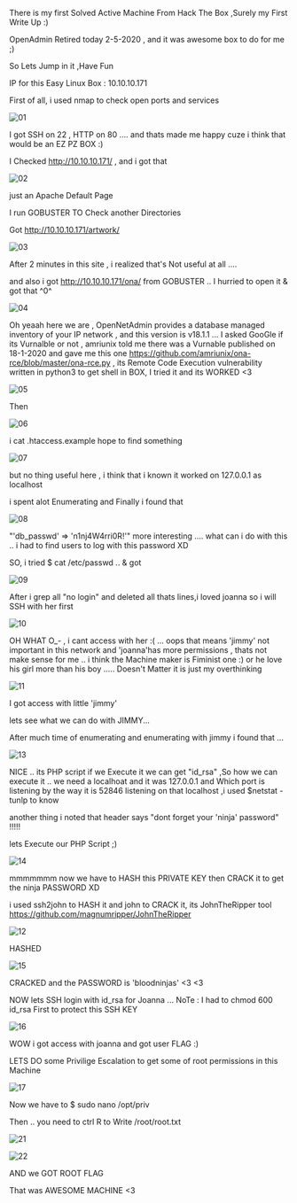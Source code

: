 There is my first Solved Active Machine From Hack The Box ,Surely my First Write Up :) 

OpenAdmin Retired today 2-5-2020 , and it was awesome box to do for me ;)

So Lets Jump in it ,Have Fun

IP for this Easy Linux Box : 10.10.10.171

First of all, i used nmap to check open ports and services

![01](https://user-images.githubusercontent.com/43730847/80852285-6078cf80-8bf5-11ea-999b-8314b529c011.png)

I got SSH on 22 , HTTP on 80 .... and thats made me happy cuze i think that would be an EZ PZ BOX :) 

I Checked http://10.10.10.171/ , and i got that

![02](https://user-images.githubusercontent.com/43730847/80852943-bd2ab900-8bfa-11ea-9926-0abdc629f0b7.png)

just an Apache Default Page 

I run GOBUSTER TO Check another Directories 

Got http://10.10.10.171/artwork/

![03](https://user-images.githubusercontent.com/43730847/80853169-7473ff80-8bfc-11ea-912c-30533ce5a28c.png)

After 2 minutes in this site , i realized that's Not useful at all ....

and also i got http://10.10.10.171/ona/ from GOBUSTER .. I hurried to open it & got that ^0^

![04](https://user-images.githubusercontent.com/43730847/80853353-16e0b280-8bfe-11ea-88d5-1bb64fc0f575.png)





Oh yeaah here we are  , OpenNetAdmin provides a database managed inventory of your IP network , and this version is v18.1.1 ... 
I asked GooGle if its Vurnalble or not  , amriunix told me there was a Vurnable published on 18-1-2020 and gave me this one
https://github.com/amriunix/ona-rce/blob/master/ona-rce.py , its Remote Code Execution vulnerability written in python3
to get shell in BOX, I tried it and its WORKED <3 
 

![05](https://user-images.githubusercontent.com/43730847/80854881-96c04a00-8c09-11ea-9d95-62db27f899e5.png)

Then 

![06](https://user-images.githubusercontent.com/43730847/80854940-3087f700-8c0a-11ea-9663-2427abdacd37.png)

i cat .htaccess.example hope to find something 

![07](https://user-images.githubusercontent.com/43730847/80855440-42b86400-8c0f-11ea-8d50-57db3bed73bf.png)

but no thing useful here , i think that i known it worked on 127.0.0.1 as localhost 

i spent alot Enumerating and Finally i found that 

![08](https://user-images.githubusercontent.com/43730847/80855539-f3befe80-8c0f-11ea-8950-113f9a9e018b.png)

"'db_passwd' => 'n1nj4W4rri0R!'" more interesting .... what can i do with this .. i had to find users to log with 
this password XD 

SO, i tried $ cat /etc/passwd .. & got  

![09](https://user-images.githubusercontent.com/43730847/80855642-d63e6480-8c10-11ea-80b7-2ec59d7a8fe3.png)

After i grep all "no login" and deleted all thats lines,i loved joanna so i will SSH with her first  

![10](https://user-images.githubusercontent.com/43730847/80855797-09352800-8c12-11ea-930d-abe009209149.png)

OH WHAT O_- , i cant access with her :( ... oops that means 'jimmy' not important in this network and 'joanna'has more 
permissions , thats not make sense for me .. i think the Machine maker is Fiminist one :) or he love his girl more than his boy ..... Doesn't Matter it is just my overthinking 

![11](https://user-images.githubusercontent.com/43730847/80855926-667da900-8c13-11ea-8786-80f130768bd7.png)

I  got access with little 'jimmy'

lets see what we can do with JIMMY...

After much time of enumerating and enumerating with jimmy i found that ...

![13](https://user-images.githubusercontent.com/43730847/80856604-536dd780-8c19-11ea-9d90-3433403a1594.png)

NICE .. its PHP script if we Execute it we can get "id_rsa" ,So how we can execute it .. we need a localhoat and it was 
127.0.0.1 and Which port is listening by the way it is 52846 listening on that localhost ,i used $netstat -tunlp to know

another thing i noted that header says "dont forget your 'ninja' password" !!!!!

lets Execute our PHP Script ;)

![14](https://user-images.githubusercontent.com/43730847/80856772-d2afdb00-8c1a-11ea-970f-9a8d2b7fcc77.png)

mmmmmmm now we have to HASH this PRIVATE KEY then CRACK it to get the ninja PASSWORD XD 

i used ssh2john to HASH it and john to CRACK it, its JohnTheRipper tool https://github.com/magnumripper/JohnTheRipper

![12](https://user-images.githubusercontent.com/43730847/80857075-36d39e80-8c1d-11ea-967a-3e2c77f77528.png)
 
 HASHED
 
![15](https://user-images.githubusercontent.com/43730847/80857202-469fb280-8c1e-11ea-891a-ed85f13f19d3.png)

 CRACKED and the PASSWORD is  'bloodninjas' <3 <3 
 
 NOW lets SSH login  with id_rsa for Joanna ... NoTe : I had to chmod 600 id_rsa First to protect this SSH KEY  
 
 ![16](https://user-images.githubusercontent.com/43730847/80857297-245a6480-8c1f-11ea-866a-22ee76b607e8.png)

WOW i got access with joanna and got user FLAG :) 

LETS DO some Privilige Escalation to get some of root permissions in this Machine

![17](https://user-images.githubusercontent.com/43730847/80858252-46a3b080-8c26-11ea-9d63-337fbcd49f40.png)

Now we have to $ sudo nano /opt/priv 

Then .. you need to ctrl R to Write /root/root.txt 

![21](https://user-images.githubusercontent.com/43730847/80858305-9edab280-8c26-11ea-868c-aad304b6de25.png)

![22](https://user-images.githubusercontent.com/43730847/80858319-ae59fb80-8c26-11ea-94e3-5b28b9c99c0f.png)

AND we GOT ROOT FLAG 

That was AWESOME MACHINE <3 


















































